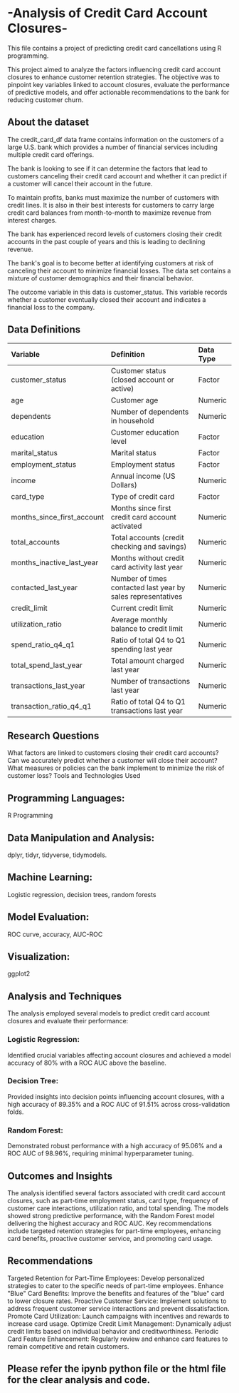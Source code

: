 # -Analysis of Credit Card Account Closures-
This file contains a project of predicting credit card cancellations using R programming.

This project aimed to analyze the factors influencing credit card account closures to enhance customer retention strategies. The objective was to pinpoint key variables linked to account closures, evaluate the performance of predictive models, and offer actionable recommendations to the bank for reducing customer churn.

## About the dataset
The credit_card_df data frame contains information on the customers of a large U.S. bank which provides a number of financial services including multiple credit card offerings.

The bank is looking to see if it can determine the factors that lead to customers canceling their credit card account and whether it can predict if a customer will cancel their account in the future.

To maintain profits, banks must maximize the number of customers with credit lines. It is also in their best interests for customers to carry large credit card balances from month-to-month to maximize revenue from interest charges.

The bank has experienced record levels of customers closing their credit accounts in the past couple of years and this is leading to declining revenue.

The bank's goal is to become better at identifying customers at risk of canceling their account to minimize financial losses.
The data set contains a mixture of customer demographics and their financial behavior.

The outcome variable in this data is customer_status. This variable records whether a customer eventually closed their account and indicates a financial loss to the company.



## Data Definitions

| Variable            	     | Definition                                 	                | Data Type    |
|:---------------------------|:-------------------------------------------------------------|:-------------|
| customer_status            | Customer status (closed account or active)                   | Factor       |
| age                        | Customer age                                                 | Numeric      |
| dependents                 | Number of dependents in household                            | Numeric      |
| education                  | Customer education level                                     | Factor       |
| marital_status             | Marital status                                               | Factor       |
| employment_status          | Employment status                                            | Factor       |
| income                     | Annual income (US Dollars)                                   | Numeric      |
| card_type                  | Type of credit card                                          | Factor       |
| months_since_first_account | Months since first credit card account activated             | Numeric      |
| total_accounts             | Total accounts (credit checking and savings)                 | Numeric      |
| months_inactive_last_year  | Months without credit card activity last year                | Numeric      |
| contacted_last_year        | Number of times contacted last year by sales representatives | Numeric      |
| credit_limit               | Current credit limit                                         | Numeric      |
| utilization_ratio          | Average monthly balance to credit limit                      | Numeric      |
| spend_ratio_q4_q1          | Ratio of total Q4 to Q1 spending last year                   | Numeric      |
| total_spend_last_year      | Total amount charged last year                               | Numeric      |
| transactions_last_year     | Number of transactions last year                             | Numeric      |
| transaction_ratio_q4_q1    | Ratio of total Q4 to Q1 transactions last year               | Numeric      |

## Research Questions

 What factors are linked to customers closing their credit card accounts?
 Can we accurately predict whether a customer will close their account?
 What measures or policies can the bank implement to minimize the risk of customer loss?
 Tools and Technologies Used

## Programming Languages: 
R Programming
## Data Manipulation and Analysis: 
dplyr, tidyr, tidyverse, tidymodels.
## Machine Learning: 
Logistic regression, decision trees, random forests
## Model Evaluation:
ROC curve, accuracy, AUC-ROC
## Visualization: 
ggplot2

## Analysis and Techniques
The analysis employed several models to predict credit card account closures and evaluate their performance:
### Logistic Regression:
Identified crucial variables affecting account closures and achieved a model accuracy of 80% with a ROC AUC above the baseline.
### Decision Tree: 
Provided insights into decision points influencing account closures, with a high accuracy of 89.35% and a ROC AUC of 91.51% across cross-validation folds.
### Random Forest: 
Demonstrated robust performance with a high accuracy of 95.06% and a ROC AUC of 98.96%, requiring minimal hyperparameter tuning.

## Outcomes and Insights
The analysis identified several factors associated with credit card account closures, such as part-time employment status, card type, frequency of customer care interactions, utilization ratio, and total spending. The models showed strong predictive performance, with the Random Forest model delivering the highest accuracy and ROC AUC. Key recommendations include targeted retention strategies for part-time employees, enhancing card benefits, proactive customer service, and promoting card usage.

## Recommendations
Targeted Retention for Part-Time Employees: Develop personalized strategies to cater to the specific needs of part-time employees.
Enhance "Blue" Card Benefits: Improve the benefits and features of the "blue" card to lower closure rates.
Proactive Customer Service: Implement solutions to address frequent customer service interactions and prevent dissatisfaction.
Promote Card Utilization: Launch campaigns with incentives and rewards to increase card usage.
Optimize Credit Limit Management: Dynamically adjust credit limits based on individual behavior and creditworthiness.
Periodic Card Feature Enhancement: Regularly review and enhance card features to remain competitive and retain customers.

## Please refer the ipynb python file or the html file for the clear analysis and code. 
